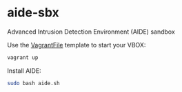 # aide-sbx

Advanced Intrusion Detection Environment (AIDE) sandbox

Use the [VagrantFile](./VagrantFile) template to start your VBOX:

```sh
vagrant up
```

Install AIDE:

```sh
sudo bash aide.sh
```
